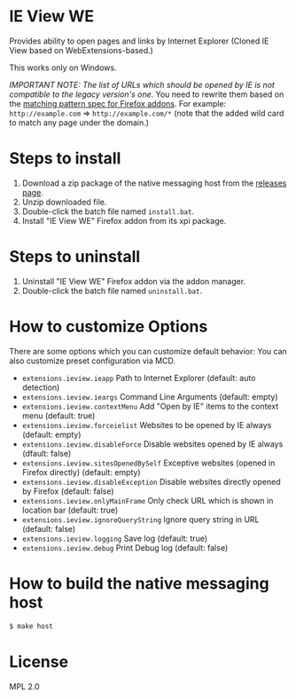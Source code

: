 # IE View WE

Provides ability to open pages and links by Internet Explorer (Cloned IE View based on WebExtensions-based.)

This works only on Windows.

*IMPORTANT NOTE: The list of URLs which should be opened by IE is not compatible to the legacy version's one.*
You need to rewrite them based on the [matching pattern spec for Firefox addons](https://developer.mozilla.org/en-US/Add-ons/WebExtensions/Match_patterns).
For example: `http://example.com` => `http://example.com/*` (note that the added wild card to match any page under the domain.)

# Steps to install

 1. Download a zip package of the native messaging host from the [releases page](https://github.com/clear-code/ieview-we/releases).
 2. Unzip downloaded file.
 3. Double-click the batch file named `install.bat`.
 4. Install "IE View WE" Firefox addon from its xpi package.

# Steps to uninstall

 1. Uninstall "IE View WE" Firefox addon via the addon manager.
 2. Double-click the batch file named `uninstall.bat`.

# How to customize Options

There are some options which you can customize default behavior:
You can also customize preset configuration via MCD.

* `extensions.ieview.ieapp` Path to Internet Explorer (default: auto detection)
* `extensions.ieview.ieargs` Command Line Arguments (default: empty)
* `extensions.ieview.contextMenu` Add "Open by IE" items to the context menu (default: true)
* `extensions.ieview.forceielist` Websites to be opened by IE always (default: empty)
* `extensions.ieview.disableForce` Disable websites opened by IE always (dfault: false)
* `extensions.ieview.sitesOpenedBySelf` Exceptive websites (opened in Firefox directly) (default: empty)
* `extensions.ieview.disableException` Disable websites directly opened by Firefox (default: false)
* `extensions.ieview.onlyMainFrame` Only check URL which is shown in location bar (default: true)
* `extensions.ieview.ignoreQueryString` Ignore query string in URL (default: false)
* `extensions.ieview.logging` Save log (default: true)
* `extensions.ieview.debug` Print Debug log (default: false)

# How to build the native messaging host

```bash
$ make host
```

# License

MPL 2.0
